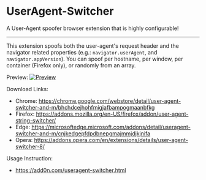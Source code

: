 # UserAgent-Switcher
A User-Agent spoofer browser extension that is highly configurable!

------------
This extension spoofs both the user-agent's request header and the navigator related properties (e.g.: `navigator.userAgent`, and `navigator.appVersion`). You can spoof per hostname, per window, per container (Firefox only), or randomly from an array.

Preview:
[![Preview](https://img.youtube.com/vi/-aVFxvF3N_E/0.jpg)](https://www.youtube.com/watch?v=-aVFxvF3N_E)

Download Links:
  * Chrome: https://chrome.google.com/webstore/detail/user-agent-switcher-and-m/bhchdcejhohfmigjafbampogmaanbfkg
  * Firefox: https://addons.mozilla.org/en-US/firefox/addon/user-agent-string-switcher/
  * Edge: https://microsoftedge.microsoft.com/addons/detail/useragent-switcher-and-m/cnjkedgepfdpdbnepgmajmmjdjkjnifa
  * Opera: https://addons.opera.com/en/extensions/details/user-agent-switcher-8/

Usage Instruction:
  * https://add0n.com/useragent-switcher.html
